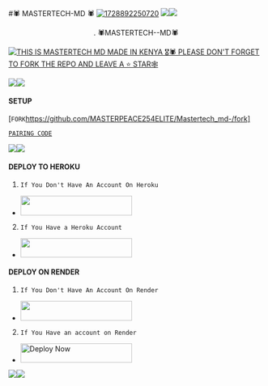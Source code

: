 #🕷️ MASTERTECH-MD 🕷️
<a href="https://ibb.co/zfd01dv"><img src="https://i.ibb.co/YtQQdJZ/IMG-20250118-WA0052.jpg" alt="1728892250720" border="0"></a>
<a><img src='https://i.imgur.com/1hupaLL.img.gif'/></a><a><img src='https://i.imgur.com/1hupaLL.img'/></a>


<p align="center">                                                  .  🕷️MASTERTECH--MD🕷️
  

</p>
<p align="center"> 
  <a href="https://whatsapp.com/channel/0029VazeyYx35fLx35fLxhB5TfC3D">
  
 
 


<a href="https://git.io/typing-svg"><img src="https://readme-typing svg.demolab.com font=Fira+Code&pause=1000&random=false&width=435&lines=THIS+IS+MUSTAFFA-MD+MADE+IN+KENYA+🎖️🕷️👌" alt="THIS IS MASTERTECH MD MADE IN KENYA 🎖️🕷️  PLEASE DON'T FORGET TO FORK THE REPO AND LEAVE A ⭐ STAR🕸️" /></a>



<a><img src='https://i.imgur.com/LyHic3i.gif'/></a><a><img src='https://i.imgur.com/LyHic3i.gif'/></a>


#### SETUP 


[`FORK`https://github.com/MASTERPEACE254ELITE/Mastertech_md-/fork]


 


[`PAIRING CODE`](https://enzo-md-sessions-generator-9jra.onrender.com/pair)
 

<a><img src='https://i.imgur.com/LyHic3i.gif'/></a><a><img src='https://i.imgur.com/1hupaLL.img'/></a>


#### DEPLOY TO HEROKU 
1. `If You Don't Have An Account On Heroku`

- <a align="center"><a href="https://signup.heroku.com">
 <img src="https://img.shields.io/badge/Create%20Account%20Now-blue?style=for-the-badge&logo=heroku" width="220" height="38.45"/></a></p>

2. `If You Have a Heroku Account`

  - <a align="center"><a href="https://dashboard.heroku.com/new?template=https://MASTERPEACE254ELITE/Mastertech_md"> <img src="https://img.shields.io/badge/DEPLOY%20NOW-yellow?style=for-the-badge&logo=heroku" width="220" height="38.45"/></a></p>


#### DEPLOY ON RENDER 
1. `If You Don't Have An Account On Render`
- <a href="https://dashboard.render.com/register"><img src="https://img.shields.io/badge/CREATE AN ACCOUNT NOW-h?color=red&style=for-the-badge&logo=msi" width="220" height="38.45"/></a></p>

2. `If You Have an account on Render`
- <a href="https://render.com"><img title="Deploy Now" src="https://img.shields.io/badge/DEPLOY NOW-h?color=red&style=for-the-badge&logo=msi" width="220" height="38.45"/></a></p>

<a><img src='https://i.imgur.com/1hupaLL.img'/></a><a><img src='https://i.imgur.com/1hupaLL.img'/></a>
